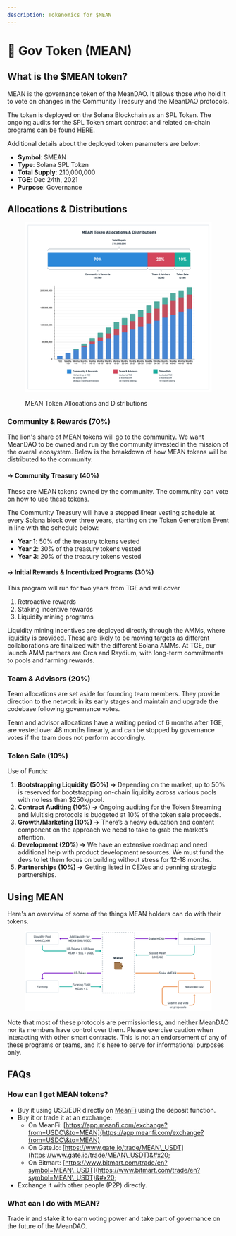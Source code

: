 ```yaml
---
description: Tokenomics for $MEAN
---
```


# 🔴 Gov Token (MEAN)

## What is the $MEAN token?

MEAN is the governance token of the MeanDAO. It allows those who hold it to vote on changes in the Community Treasury and the MeanDAO protocols.&#x20;

The token is deployed on the Solana Blockchain as an SPL Token. The ongoing audits for the SPL Token smart contract and related on-chain programs can be found [HERE](https://github.com/solana-labs/security-audits).&#x20;

Additional details about the deployed token parameters are below:&#x20;

* **Symbol**: $MEAN
* **Type**: Solana SPL Token
* **Total Supply**: 210,000,000&#x20;
* **TGE**: Dec 24th, 2021
* **Purpose**: Governance

## Allocations & Distributions

<figure><img src="../.gitbook/assets/image (1).png" alt=""><figcaption><p>MEAN Token Allocations and Distributions</p></figcaption></figure>

### **Community & Rewards (70%)**&#x20;

The lion's share of MEAN tokens will go to the community. We want MeanDAO to be owned and run by the community invested in the mission of the overall ecosystem. Below is the breakdown of how MEAN tokens will be distributed to the community.

#### → Community Treasury (40%)

These are MEAN tokens owned by the community. The community can vote on how to use these tokens.

The Community Treasury will have a stepped linear vesting schedule at every Solana block over three years, starting on the Token Generation Event in line with the schedule below:

* **Year 1**: 50% of the treasury tokens vested
* **Year 2**: 30% of the treasury tokens vested
* **Year 3**: 20% of the treasury tokens vested

#### → Initial Rewards & **Incentivized Programs (30%)**

This program will run for two years from TGE and will cover

1. Retroactive rewards&#x20;
2. Staking incentive rewards&#x20;
3. Liquidity mining programs

Liquidity mining incentives are deployed directly through the AMMs, where liquidity is provided. These are likely to be moving targets as different collaborations are finalized with the different Solana AMMs. At TGE, our launch AMM partners are Orca and Raydium, with long-term commitments to pools and farming rewards.  &#x20;

### **Team & Advisors (20%)**&#x20;

Team allocations are set aside for founding team members. They provide direction to the network in its early stages and maintain and upgrade the codebase following governance votes.&#x20;

Team and advisor allocations have a waiting period of 6 months after TGE, are vested over 48 months linearly, and can be stopped by governance votes if the team does not perform accordingly.

### **Token Sale (10%)** &#x20;

Use of Funds:

1. **Bootstrapping Liquidity (50%) →** Depending on the market, up to 50% is reserved for bootstrapping on-chain liquidity across various pools with no less than $250k/pool.
2. **Contract Auditing (10%) →** Ongoing auditing for the Token Streaming and Multisig protocols is budgeted at 10% of the token sale proceeds.
3. **Growth/Marketing (10%) →** There’s a heavy education and content component on the approach we need to take to grab the market’s attention.
4. **Development (20%) →** We have an extensive roadmap and need additional help with product development resources. We must fund the devs to let them focus on building without stress for 12-18 months.&#x20;
5. **Partnerships (10%) →** Getting listed in CEXes and penning strategic partnerships.

## Using MEAN

Here's an overview of some of the things MEAN holders can do with their tokens.&#x20;



<figure><img src="../.gitbook/assets/image (9).png" alt=""><figcaption></figcaption></figure>

Note that most of these protocols are permissionless, and neither MeanDAO nor its members have control over them. Please exercise caution when interacting with other smart contracts. This is not an endorsement of any of these programs or teams, and it's here to serve for informational purposes only.&#x20;

## FAQs

### How can I get MEAN tokens?

* Buy it using USD/EUR directly on [MeanFi](http://app.meanfi.com/buy) using the deposit function.
* Buy it or trade it at an exchange:
  * On MeanFi: [https://app.meanfi.com/exchange?from=USDC\&to=MEAN](https://app.meanfi.com/exchange?from=USDC\&to=MEAN)
  * On Gate.io: [https://www.gate.io/trade/MEAN\_USDT](https://www.gate.io/trade/MEAN\_USDT)&#x20;
  * On Bitmart: [https://www.bitmart.com/trade/en?symbol=MEAN\_USDT](https://www.bitmart.com/trade/en?symbol=MEAN\_USDT)&#x20;
* Exchange it with other people (P2P) directly.

### What can I do with MEAN?

Trade ir and stake it to earn voting power and take part of governance on the future of the MeanDAO.&#x20;
